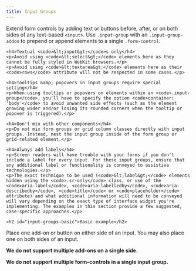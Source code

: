 ```yaml
---
title: Input Groups
---
```


  <p class="lead">Extend form controls by adding text or buttons before, after, or on both sides of any text-based <code>&lt;input&gt;</code>. Use <code>.input-group</code> with an <code>.input-group-addon</code> to prepend or append elements to a single <code>.form-control</code>.</p>

    <h4>Textual <code>&lt;input&gt;</code>s only</h4>
    <p>Avoid using <code>&lt;select&gt;</code> elements here as they cannot be fully styled in WebKit browsers.</p>
    <p>Avoid using <code>&lt;textarea&gt;</code> elements here as their <code>rows</code> attribute will not be respected in some cases.</p>

    <h4>Tooltips &amp; popovers in input groups require special setting</h4>
    <p>When using tooltips or popovers on elements within an <code>.input-group</code>, you'll have to specify the option <code>container: 'body'</code> to avoid unwanted side effects (such as the element growing wider and/or losing its rounded corners when the tooltip or popover is triggered).</p>

    <h4>Don't mix with other components</h4>
    <p>Do not mix form groups or grid column classes directly with input groups. Instead, nest the input group inside of the form group or grid-related element.</p>

    <h4>Always add labels</h4>
    <p>Screen readers will have trouble with your forms if you don't include a label for every input. For these input groups, ensure that any additional label or functionality is conveyed to assistive technologies.</p>
    <p>The exact technique to be used (<code>&lt;label&gt;</code> elements hidden using the <code>.sr-only</code> class, or use of the <code>aria-label</code>, <code>aria-labelledby</code>, <code>aria-describedby</code>, <code>title</code> or <code>placeholder</code> attribute) and what additional information will need to be conveyed will vary depending on the exact type of interface widget you're implementing. The examples in this section provide a few suggested, case-specific approaches.</p>
    
    <h2 id="input-groups-basic">Basic example</h2>
  <p>Place one add-on or button on either side of an input. You may also place one on both sides of an input.</p>
  <p><strong class="text-danger">We do not support multiple add-ons on a single side.</strong></p>
  <p><strong class="text-danger">We do not support multiple form-controls in a single input group.</strong></p>
